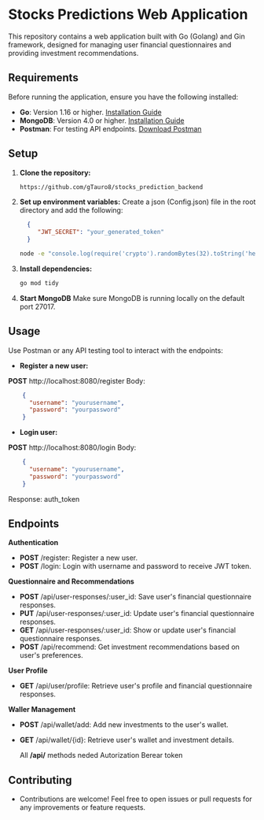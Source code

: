 # Stocks Predictions Web Application

This repository contains a web application built with Go (Golang) and Gin framework, designed for managing user financial questionnaires and providing investment recommendations.

## Requirements

Before running the application, ensure you have the following installed:

- **Go**: Version 1.16 or higher. [Installation Guide](https://golang.org/doc/install)
- **MongoDB**: Version 4.0 or higher. [Installation Guide](https://docs.mongodb.com/manual/installation)
- **Postman**: For testing API endpoints. [Download Postman](https://www.postman.com/downloads/)

## Setup

1. **Clone the repository:**

   ```bash
   https://github.com/gTauro8/stocks_prediction_backend

2. **Set up environment variables:**
    Create a json (Config.json) file in the root directory and add the following:
     ```JSON
       {
          "JWT_SECRET": "your_generated_token"
       }
     ```
   
     ```bash
     node -e "console.log(require('crypto').randomBytes(32).toString('hex'))"
     
3. **Install dependencies:**
   ```bash
   go mod tidy

3. **Start MongoDB**
   Make sure MongoDB is running locally on the default port 27017.


## Usage

Use Postman or any API testing tool to interact with the endpoints:

- **Register a new user:**

**POST** http://localhost:8080/register
Body:
  ```JSON
      {
        "username": "yourusername",
        "password": "yourpassword"
      }
 ```
 
  - **Login user:**

**POST** http://localhost:8080/login
Body:
  ```JSON
      {
        "username": "yourusername",
        "password": "yourpassword"
      }
  ```

Response: auth_token


## Endpoints

**Authentication**
- **POST** /register: Register a new user.
- **POST** /login: Login with username and password to receive JWT token.

  
**Questionnaire and Recommendations** 
- **POST** /api/user-responses/:user_id: Save user's financial questionnaire responses.
- **PUT** /api/user-responses/:user_id: Update user's financial questionnaire responses.
- **GET** /api/user-responses/:user_id: Show or update user's financial questionnaire responses.
- **POST** /api/recommend: Get investment recommendations based on user's preferences.
  
**User Profile**
- **GET** /api/user/profile: Retrieve user's profile and financial questionnaire responses.


**Waller Management**
- **POST** /api/wallet/add: Add new investments to the user's wallet.
- **GET** /api/wallet/{id}: Retrieve user's wallet and investment details.

  All **/api/** methods neded Autorization Berear token


## Contributing
- Contributions are welcome! Feel free to open issues or pull requests for any improvements or feature requests.

      





